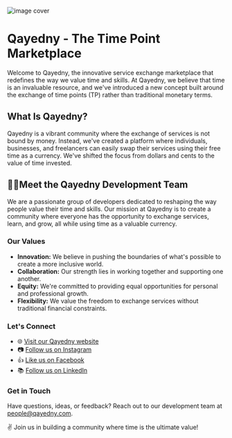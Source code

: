 ![image cover](https://qayedny.com/wp-content/uploads/2023/05/1-01.png)

# Qayedny - The Time Point Marketplace

Welcome to Qayedny, the innovative service exchange marketplace that redefines the way we value time and skills. At Qayedny, we believe that time is an invaluable resource, and we've introduced a new concept built around the exchange of time points (TP) rather than traditional monetary terms.

## What Is Qayedny?

Qayedny is a vibrant community where the exchange of services is not bound by money. Instead, we've created a platform where individuals, businesses, and freelancers can easily swap their services using their free time as a currency. We've shifted the focus from dollars and cents to the value of time invested.

## 🧑‍💻Meet the Qayedny Development Team

We are a passionate group of developers dedicated to reshaping the way people value their time and skills. Our mission at Qayedny is to create a community where everyone has the opportunity to exchange services, learn, and grow, all while using time as a valuable currency.

### Our Values

- **Innovation:** We believe in pushing the boundaries of what's possible to create a more inclusive world.
- **Collaboration:** Our strength lies in working together and supporting one another.
- **Equity:** We're committed to providing equal opportunities for personal and professional growth.
- **Flexibility:** We value the freedom to exchange services without traditional financial constraints.

### Let's Connect

- 🌐 [Visit our Qayedny website](https://qayedny.com/en/)
- 📷 [Follow us on Instagram](https://www.instagram.com/qayedny/)
- 👍 [Like us on Facebook](https://www.facebook.com/Qayedny)
- 📚 [Follow us on LinkedIn](https://www.linkedin.com/company/qayedny/)

### Get in Touch

Have questions, ideas, or feedback? Reach out to our development team at [people@qayedny.com](mailto:people@qayedny.com).

✌️ Join us in building a community where time is the ultimate value!

